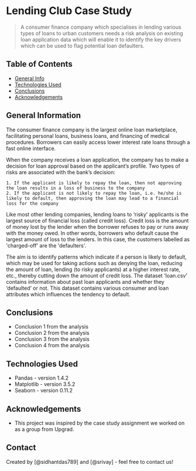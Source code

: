 # Lending Club Case Study
> A consumer finance company which specialises in lending various types of loans to urban customers needs a risk analysis on existing loan application data which will enable it to identify the key drivers which can be used to flag potential loan defaulters.


## Table of Contents
* [General Info](#general-information)
* [Technologies Used](#technologies-used)
* [Conclusions](#conclusions)
* [Acknowledgements](#acknowledgements)

<!-- You can include any other section that is pertinent to your problem -->

## General Information
The consumer finance company is the largest online loan marketplace, facilitating personal loans, business loans, and financing of medical procedures. Borrowers can easily access lower interest rate loans through a fast online interface. 

When the company receives a loan application, the company has to make a decision for loan approval based on the applicant’s profile. Two types of risks are associated with the bank’s decision:

	1. If the applicant is likely to repay the loan, then not approving the loan results in a loss of business to the company
	2. If the applicant is not likely to repay the loan, i.e. he/she is likely to default, then approving the loan may lead to a financial loss for the company
	
Like most other lending companies, lending loans to ‘risky’ applicants is the largest source of financial loss (called credit loss). Credit loss is the amount of money lost by the lender when the borrower refuses to pay or runs away with the money owed. In other words, borrowers who default cause the largest amount of loss to the lenders. In this case, the customers labelled as 'charged-off' are the 'defaulters'. 
	
The aim is to identify patterns which indicate if a person is likely to default, which may be used for taking actions such as denying the loan, reducing the amount of loan, lending (to risky applicants) at a higher interest rate, etc., thereby cutting down the amount of credit loss.
The dataset 'loan.csv' contains information about past loan applicants and whether they ‘defaulted’ or not. This dataset contains various consumer and loan attributes which influences the tendency to default.

## Conclusions
- Conclusion 1 from the analysis
- Conclusion 2 from the analysis
- Conclusion 3 from the analysis
- Conclusion 4 from the analysis

## Technologies Used
- Pandas - version 1.4.2
- Matplotlib - version 3.5.2
- Seaborn - version 0.11.2

## Acknowledgements
- This project was inspired by the case study assignment we worked on as a group from Upgrad.

## Contact
Created by [@sidhantdas789] and [@srivay] - feel free to contact us!

